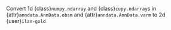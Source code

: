 Convert 1d {class}`numpy.ndarray` and {class}`cupy.ndarray`s in {attr}`anndata.AnnData.obsm` and {attr}`anndata.AnnData.varm` to 2d {user}`ilan-gold`
